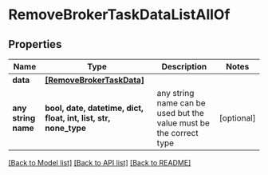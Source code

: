 # RemoveBrokerTaskDataListAllOf


## Properties
Name | Type | Description | Notes
------------ | ------------- | ------------- | -------------
**data** | [**[RemoveBrokerTaskData]**](RemoveBrokerTaskData.md) |  | 
**any string name** | **bool, date, datetime, dict, float, int, list, str, none_type** | any string name can be used but the value must be the correct type | [optional]

[[Back to Model list]](../README.md#documentation-for-models) [[Back to API list]](../README.md#documentation-for-api-endpoints) [[Back to README]](../README.md)


